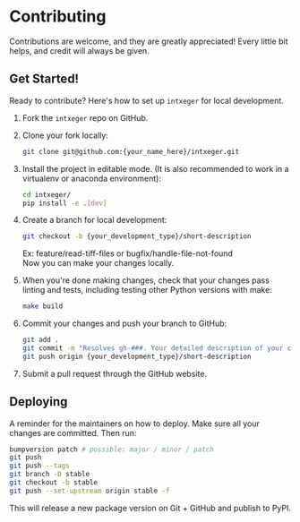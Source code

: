 # Contributing

Contributions are welcome, and they are greatly appreciated! Every little bit
helps, and credit will always be given.

## Get Started!
Ready to contribute? Here's how to set up `intxeger` for local development.

1. Fork the `intxeger` repo on GitHub.

2. Clone your fork locally:

    ```bash
    git clone git@github.com:{your_name_here}/intxeger.git
    ```

3. Install the project in editable mode. (It is also recommended to work in a virtualenv or anaconda environment):

    ```bash
    cd intxeger/
    pip install -e .[dev]
    ```

4. Create a branch for local development:

    ```bash
    git checkout -b {your_development_type}/short-description
    ```

    Ex: feature/read-tiff-files or bugfix/handle-file-not-found<br>
    Now you can make your changes locally.

5. When you're done making changes, check that your changes pass linting and
   tests, including testing other Python versions with make:

    ```bash
    make build
    ```

6. Commit your changes and push your branch to GitHub:

    ```bash
    git add .
    git commit -m "Resolves gh-###. Your detailed description of your changes."
    git push origin {your_development_type}/short-description
    ```

7. Submit a pull request through the GitHub website.

## Deploying

A reminder for the maintainers on how to deploy.
Make sure all your changes are committed.
Then run:

```bash
bumpversion patch # possible: major / minor / patch
git push
git push --tags
git branch -D stable
git checkout -b stable
git push --set-upstream origin stable -f
```

This will release a new package version on Git + GitHub and publish to PyPI.
